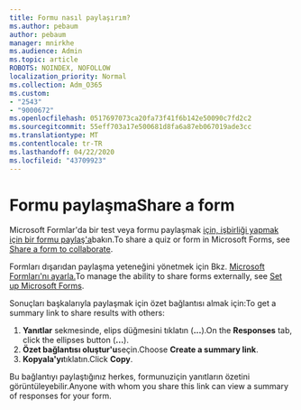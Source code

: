 ```yaml
---
title: Formu nasıl paylaşırım?
ms.author: pebaum
author: pebaum
manager: mnirkhe
ms.audience: Admin
ms.topic: article
ROBOTS: NOINDEX, NOFOLLOW
localization_priority: Normal
ms.collection: Adm_O365
ms.custom:
- "2543"
- "9000672"
ms.openlocfilehash: 0517697073ca20fa73f41f6b142e50090c7fd2c2
ms.sourcegitcommit: 55eff703a17e500681d8fa6a87eb067019ade3cc
ms.translationtype: MT
ms.contentlocale: tr-TR
ms.lasthandoff: 04/22/2020
ms.locfileid: "43709923"
---
```

# <a name="share-a-form"></a><span data-ttu-id="8cfa7-102">Formu paylaşma</span><span class="sxs-lookup"><span data-stu-id="8cfa7-102">Share a form</span></span>

<span data-ttu-id="8cfa7-103">Microsoft Formlar'da bir test veya formu paylaşmak [için, işbirliği yapmak için bir formu paylaş'a](https://support.office.com/article/Share-a-form-to-collaborate-d5bb5cf0-8401-4c15-bb8c-8e108cd7e69b)bakın.</span><span class="sxs-lookup"><span data-stu-id="8cfa7-103">To share a quiz or form in Microsoft Forms, see [Share a form to collaborate](https://support.office.com/article/Share-a-form-to-collaborate-d5bb5cf0-8401-4c15-bb8c-8e108cd7e69b).</span></span>

<span data-ttu-id="8cfa7-104">Formları dışarıdan paylaşma yeteneğini yönetmek için Bkz. [Microsoft Formları'nı ayarla.](https://support.office.com/article/set-up-microsoft-forms-cc52287a-4550-464d-9a1b-457bf9df2240)</span><span class="sxs-lookup"><span data-stu-id="8cfa7-104">To manage the ability to share forms externally, see [Set up Microsoft Forms](https://support.office.com/article/set-up-microsoft-forms-cc52287a-4550-464d-9a1b-457bf9df2240).</span></span> 

<span data-ttu-id="8cfa7-105">Sonuçları başkalarıyla paylaşmak için özet bağlantısı almak için:</span><span class="sxs-lookup"><span data-stu-id="8cfa7-105">To get a summary link to share results with others:</span></span>

1. <span data-ttu-id="8cfa7-106">**Yanıtlar** sekmesinde, elips düğmesini tıklatın (**...**).</span><span class="sxs-lookup"><span data-stu-id="8cfa7-106">On the **Responses** tab, click the ellipses button (**...**).</span></span>
3. <span data-ttu-id="8cfa7-107">**Özet bağlantısı oluştur'u**seçin.</span><span class="sxs-lookup"><span data-stu-id="8cfa7-107">Choose **Create a summary link**.</span></span>
4. <span data-ttu-id="8cfa7-108">**Kopyala'yı**tıklatın.</span><span class="sxs-lookup"><span data-stu-id="8cfa7-108">Click **Copy**.</span></span>

<span data-ttu-id="8cfa7-109">Bu bağlantıyı paylaştığınız herkes, formunuziçin yanıtların özetini görüntüleyebilir.</span><span class="sxs-lookup"><span data-stu-id="8cfa7-109">Anyone with whom you share this link can view a summary of responses for your form.</span></span>